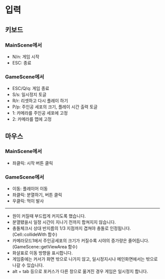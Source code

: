 # 입력

## 키보드
### MainScene에서
 - N/n: 게임 시작
 - ESC: 종료

### GameScene에서
 - ESC/Q/q: 게임 종료
 - S/s: 일시정지 토글
 - R/r: 리셋하고 다시 플레이 하기
 - P/p: 주인공 세포의 크기, 플레이 시간 출력 토글
 - 1: 카메라를 주인공 세포에 고정
 - 2: 카메라를 맵에 고정

## 마우스
### MainScene에서
 - 좌클릭: 시작 버튼 클릭

### GameScene에서
 - 이동: 플레이어 이동
 - 좌클릭: 분열하기, 버튼 클릭
 - 우클릭: 먹이 발사

- - - - - - - - - - - - - - - - - - - - - - - - - - - - - - - - - - - - - - - - - - - - - - - - - - - 

 - 원이 커질때 부드럽게 커지도록 했습니다.
 - 분열됐을시 일정 시간이 지나기 전까지 합쳐지지 않습니다.
 - 충돌체크시 상대 반지름의 1/3 지점까지 겹쳐야 충돌로 인정됩니다. (Cell::collideWith 함수)
 - 카메라모드1에서 주인공세포의 크기가 커질수록 시야의 증가량은 줄어듭니다. (GameScene::getViewArea 함수)
 - 화살표로 이동 방향을 표시합니다.
 - 게임중에는 커서가 화면 밖으로 나가지 않고, 일시정지시나 메인화면에서는 밖으로 나갈 수 있습니다.
 - alt + tab 등으로 포커스가 다른 창으로 옮겨진 경우 게임은 일시정지 합니다.
